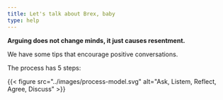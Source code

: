 ```yaml
---
title: Let's talk about Brex, baby
type: help
---
```


**Arguing does not change minds, it just causes resentment.**

We have some tips that encourage positive conversations.

The process has 5 steps:

{{< figure src="../images/process-model.svg" alt="Ask, Listem, Reflect, Agree, Discuss" >}}
